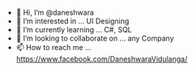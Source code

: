 - 👋 Hi, I’m @daneshwara
- 👀 I’m interested in ... UI Designing
- 🌱 I’m currently learning ... C#, SQL
- 💞️ I’m looking to collaborate on ... any Company
- 📫 How to reach me ... https://www.facebook.com/DaneshwaraVidulanga/

<!---
daneshwara/daneshwara is a ✨ special ✨ repository because its `README.md` (this file) appears on your GitHub profile.
You can click the Preview link to take a look at your changes.
--->
